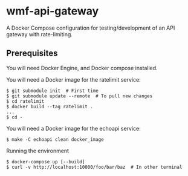 wmf-api-gateway
===============

A Docker Compose configuration for testing/development of an API
gateway with rate-limiting.

Prerequisites
-------------

You will need Docker Engine, and Docker compose installed.

You will need a Docker image for the ratelimit service:

    $ git submodule init  # First time
    $ git submodule update --remote  # To pull new changes
    $ cd ratelimit
    $ docker build --tag ratelimit .
    ...
    $ cd -
    
You will need a Docker image for the echoapi service:

    $ make -C echoapi clean docker_image
    

Running the environment

    $ docker-compose up [--build]
    $ curl -v http://localhost:10000/foo/bar/baz  # In other terminal


